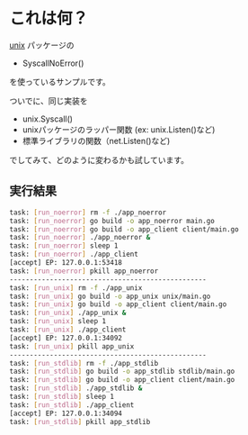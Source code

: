# これは何？

[unix](https://pkg.go.dev/golang.org/x/sys/unix) パッケージの

- SyscallNoError()

を使っているサンプルです。

ついでに、同じ実装を

- unix.Syscall()
- unixパッケージのラッパー関数 (ex: unix.Listen()など)
- 標準ライブラリの関数（net.Listen()など)

でしてみて、どのように変わるかも試しています。

## 実行結果

```sh
task: [run_noerror] rm -f ./app_noerror
task: [run_noerror] go build -o app_noerror main.go
task: [run_noerror] go build -o app_client client/main.go
task: [run_noerror] ./app_noerror &
task: [run_noerror] sleep 1
task: [run_noerror] ./app_client
[accept] EP: 127.0.0.1:53418
task: [run_noerror] pkill app_noerror
-------------------------------------------------
task: [run_unix] rm -f ./app_unix
task: [run_unix] go build -o app_unix unix/main.go
task: [run_unix] go build -o app_client client/main.go
task: [run_unix] ./app_unix &
task: [run_unix] sleep 1
task: [run_unix] ./app_client
[accept] EP: 127.0.0.1:34092
task: [run_unix] pkill app_unix
-------------------------------------------------
task: [run_stdlib] rm -f ./app_stdlib
task: [run_stdlib] go build -o app_stdlib stdlib/main.go
task: [run_stdlib] go build -o app_client client/main.go
task: [run_stdlib] ./app_stdlib &
task: [run_stdlib] sleep 1
task: [run_stdlib] ./app_client
[accept] EP: 127.0.0.1:34094
task: [run_stdlib] pkill app_stdlib
```
